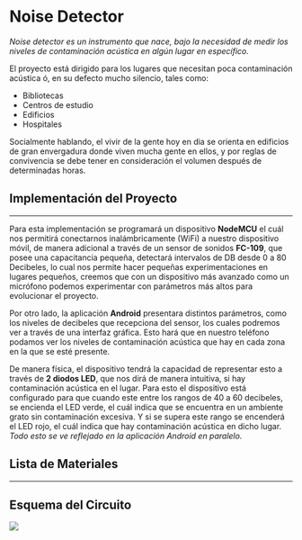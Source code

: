 # **Noise Detector**
*Noise detector es un instrumento que nace, bajo la necesidad de medir los niveles de contaminación acústica en algún lugar en específico.*

El proyecto está dirigido para los lugares que necesitan poca contaminación acústica ó, en su defecto mucho silencio, tales como:
+ Bibliotecas
+ Centros de estudio 
+ Edificios 
+ Hospitales

Socialmente hablando, el vivir de la gente hoy en dia se orienta en edificios de gran envergadura donde viven mucha gente en ellos, y por reglas de convivencia se debe tener en consideración el volumen después de determinadas horas.

## Implementación del Proyecto
---
Para esta implementación se programará un dispositivo **NodeMCU** el cuál nos permitirá conectarnos inalámbricamente (WiFi) a nuestro dispositivo móvil, de manera adicional a través de un sensor de sonidos **FC-109**, que posee una capacitancia pequeña, detectará intervalos de DB desde 0 a 80 Decibeles, lo cual nos permite hacer pequeñas experimentaciones en lugares pequeños, creemos que con un dispositivo más avanzado como un micrófono podemos experimentar con parámetros más altos para evolucionar el proyecto.

Por otro lado, la aplicación **Android** presentara distintos parámetros, como los niveles de decibeles que recepciona del sensor, los cuales podremos ver a través de una interfaz gráfica. Esto hará que en nuestro teléfono podamos ver 
los niveles de contaminación acústica que hay en cada zona en la que se esté presente. 

De manera física, el dispositivo tendrá la capacidad de representar esto a través de **2 diodos LED**, que nos dirá de manera intuitiva, si hay contaminación acústica en el lugar. Para esto el dispositivo está configurado para que cuando este entre los rangos de 40 a 60 decibeles, se encienda el LED verde, el cuál indica que se encuentra en un ambiente grato sin contaminación excesiva. Y si se supera este rango se encenderá el LED rojo, el cuál indica que hay contaminación acústica en dicho lugar. *Todo esto se ve reflejado en la aplicación Android en paralelo.*

## Lista de Materiales
---

## Esquema del Circuito
![](https://imgur.com/a/wN3YRjc)
